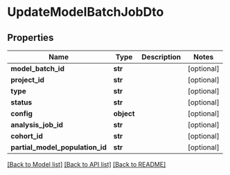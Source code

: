 # UpdateModelBatchJobDto

## Properties
Name | Type | Description | Notes
------------ | ------------- | ------------- | -------------
**model_batch_id** | **str** |  | [optional] 
**project_id** | **str** |  | [optional] 
**type** | **str** |  | [optional] 
**status** | **str** |  | [optional] 
**config** | **object** |  | [optional] 
**analysis_job_id** | **str** |  | [optional] 
**cohort_id** | **str** |  | [optional] 
**partial_model_population_id** | **str** |  | [optional] 

[[Back to Model list]](../README.md#documentation-for-models) [[Back to API list]](../README.md#documentation-for-api-endpoints) [[Back to README]](../README.md)

